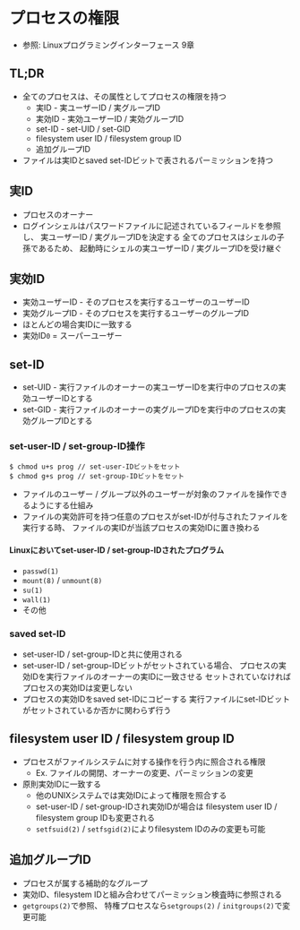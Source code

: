 # プロセスの権限
- 参照: Linuxプログラミングインターフェース 9章

## TL;DR
- 全てのプロセスは、その属性としてプロセスの権限を持つ
  - 実ID   - 実ユーザーID / 実グループID
  - 実効ID - 実効ユーザーID / 実効グループID
  - set-ID - set-UID / set-GID
  - filesystem user ID / filesystem group ID
  - 追加グループID
- ファイルは実IDとsaved set-IDビットで表されるパーミッションを持つ

## 実ID
- プロセスのオーナー
- ログインシェルはパスワードファイルに記述されているフィールドを参照し、
  実ユーザーID / 実グループIDを決定する
  全てのプロセスはシェルの子孫であるため、
  起動時にシェルの実ユーザーID / 実グループIDを受け継ぐ

## 実効ID
- 実効ユーザーID - そのプロセスを実行するユーザーのユーザーID
- 実効グループID - そのプロセスを実行するユーザーのグループID
- ほとんどの場合実IDに一致する
- 実効ID`0` = スーパーユーザー

## set-ID
- set-UID - 実行ファイルのオーナーの実ユーザーIDを実行中のプロセスの実効ユーザーIDとする
- set-GID - 実行ファイルのオーナーの実グループIDを実行中のプロセスの実効グループIDとする

### set-user-ID / set-group-ID操作
```
$ chmod u+s prog // set-user-IDビットをセット
$ chmod g+s prog // set-group-IDビットをセット
```
- ファイルのユーザー / グループ以外のユーザーが対象のファイルを操作できるようにする仕組み
- ファイルの実効許可を持つ任意のプロセスがset-IDが付与されたファイルを実行する時、
  ファイルの実IDが当該プロセスの実効IDに置き換わる

#### Linuxにおいてset-user-ID / set-group-IDされたプログラム
- `passwd(1)`
- `mount(8)` / `unmount(8)`
- `su(1)`
- `wall(1)`
- その他

### saved set-ID
- set-user-ID / set-group-IDと共に使用される
- set-user-ID / set-group-IDビットがセットされている場合、
  プロセスの実効IDを実行ファイルのオーナーの実IDに一致させる
  セットされていなければプロセスの実効IDは変更しない
- プロセスの実効IDをsaved set-IDにコピーする
  実行ファイルにset-IDビットがセットされているか否かに関わらず行う

## filesystem user ID / filesystem group ID
- プロセスがファイルシステムに対する操作を行う内に照合される権限
  - Ex. ファイルの開閉、オーナーの変更、パーミッションの変更
- 原則実効IDに一致する
  - 他のUNIXシステムでは実効IDによって権限を照合する
  - set-user-ID / set-group-IDされ実効IDが場合は
    filesystem user ID / filesystem group IDも変更される
  - `setfsuid(2)` / `setfsgid(2)`によりfilesystem IDのみの変更も可能

## 追加グループID
- プロセスが属する補助的なグループ
- 実効ID、filesystem IDと組み合わせてパーミッション検査時に参照される
- `getgroups(2)`で参照、
  特権プロセスなら`setgroups(2)` / `initgroups(2)`で変更可能
